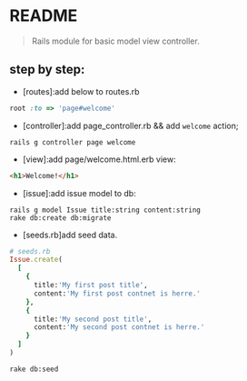 # README
> Rails module for basic model view controller.


## step by step:
+ [routes]:add below to routes.rb
```ruby
root :to => 'page#welcome'
```
+ [controller]:add page_controller.rb && add `welcome` action;
```shell
rails g controller page welcome
```

+ [view]:add page/welcome.html.erb view:
```html
<h1>Welcome!</h1>
```

+ [issue]:add issue model to db:
```shell
rails g model Issue title:string content:string
rake db:create db:migrate
```

+ [seeds.rb]add seed data.
```ruby
# seeds.rb
Issue.create(
  [
    {
      title:'My first post title',
      content:'My first post contnet is herre.'
    },
    {
      title:'My second post title',
      content:'My second post contnet is herre.'
    }
  ]
)
```

```shell
rake db:seed
```
